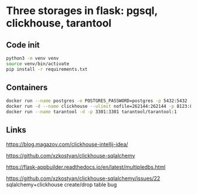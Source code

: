# Three storages in flask: pgsql, clickhouse, tarantool

## Code init
```bash
python3 -m venv venv
source venv/bin/activate
pip install -r requirements.txt
```
## Containers
```bash
docker run --name postgres -e POSTGRES_PASSWORD=postgres -p 5432:5432 -d postgres
docker run -d --name clickhouse --ulimit nofile=262144:262144 -p 8123:8123 yandex/clickhouse-server
docker run --name tarantool -d -p 3301:3301 tarantool/tarantool:1
```
## Links
https://blog.magazov.com/clickhouse-intellij-idea/

https://github.com/xzkostyan/clickhouse-sqlalchemy

https://flask-appbuilder.readthedocs.io/en/latest/multipledbs.html

https://github.com/xzkostyan/clickhouse-sqlalchemy/issues/22 sqlalchemy+clickhouse create/drop table bug 